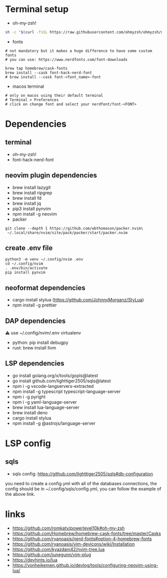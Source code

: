 # Terminal setup

- oh-my-zsh!

```bash
sh -c "$(curl -fsSL https://raw.githubusercontent.com/ohmyzsh/ohmyzsh/master/tools/install.sh)"
```

- fonts

```
# not mandatory but it makes a huge difference to have some custom fonts
# you can use: https://www.nerdfonts.com/font-downloads

brew tap homebrew/cask-fonts
brew install --cask font-hack-nerd-font
# brew install --cask font-<font_name>-font
```

- macos terminal

```
# only on macos using their default terminal
# Terminal > Preferences
# click on change font and select your nerdfont/font-<FONT>
```

# Dependencies

## terminal

- oh-my-zsh!
- font-hack-nerd-font

## neovim plugin dependencies

- brew install lazygit
- brew install ripgrep
- brew install fd
- brew install jq
- pip3 install pynvim
- npm install -g neovim
- packer

```
git clone --depth 1 https://github.com/wbthomason/packer.nvim\
 ~/.local/share/nvim/site/pack/packer/start/packer.nvim
```

## create .env file

```
python3 -m venv ~/.config/nvim .env
cd ~/.config/nvim
. .env/bin/activate
pip install pynvim
```

## neoformat dependencies

- cargo install stylua (https://github.com/JohnnyMorganz/StyLua)
- npm install -g prettier

## DAP dependencies

:warning: use ~/.config/nvim/.env virtualenv

- python: pip install debugpy
- rust: brew install llvm

## LSP dependencies

- go install golang.org/x/tools/gopls@latest
- go install github.com/lighttiger2505/sqls@latest
- npm i -g vscode-langservers-extracted
- npm install -g typescript typescript-language-server
- npm i -g pyright
- npm i -g yaml-language-server
- brew install lua-language-server
- brew install deno
- cargo install stylua
- npm install -g @astrojs/language-server

# LSP config

## sqls

- sqls config: https://github.com/lighttiger2505/sqls#db-configuration

you need to create a config.yml with all of the databases connections, the
config should be in ~/.config/sqls/config.yml, you can follow the example of the
above link.

# links

- https://github.com/romkatv/powerlevel10k#oh-my-zsh
- https://github.com/Homebrew/homebrew-cask-fonts/tree/master/Casks
- https://github.com/ryanoasis/nerd-fonts#option-4-homebrew-fonts
- https://github.com/ryanoasis/vim-devicons/wiki/Installation
- https://github.com/kyazdani42/nvim-tree.lua
- https://github.com/junegunn/vim-plug
- https://devhints.io/lua
- https://vonheikemen.github.io/devlog/tools/configuring-neovim-using-lua/
